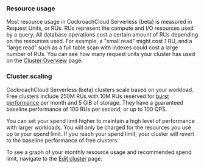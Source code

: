### Resource usage

Most resource usage in CockroachCloud Serverless (beta) is measured in Request Units, or RUs. RUs represent the compute and I/O resources used by a query. All database operations cost a certain amount of RUs depending on the resources used. For example, a "small read" might cost 1 RU, and a "large read" such as a full table scan with indexes could cost a large number of RUs. You can see how many request units your cluster has used on the [Cluster Overview](#view-cluster-overview) page.

### Cluster scaling

CockroachCloud Serverless (beta) clusters scale based on your workload. Free clusters include 250M RUs with 10M RUs reserved for [burst performance](architecture.html#concepts) per month and 5 GiB of storage. They have a guaranteed baseline performance of 100 RUs per second, or up to 100 QPS.

You can set your spend limit higher to maintain a high level of performance with larger workloads. You will only be charged for the resources you use up to your spend limit. If you reach your spend limit, your cluster will revert to the baseline performance of free clusters.

To see a graph of your monthly resource usage and recommended spend limit, navigate to the [Edit cluster](#edit-your-spend-limit) page.